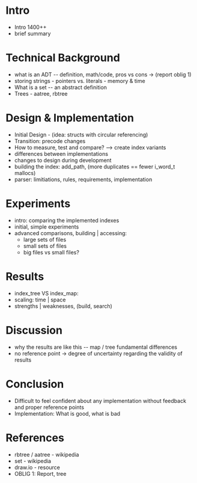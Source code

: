 # Intro
* Intro 1400++
* brief summary


# Technical Background
* what is an ADT -- definition, math/code, pros vs cons -> (report oblig 1)
* storing strings - pointers vs. literals - memory & time
* What is a set -- an abstract definition
* Trees - aatree, rbtree


# Design & Implementation  
* Initial Design - (idea: structs with circular referencing)
* Transition: precode changes
* How to measure, test and compare? --> create index variants
* differences between implementations
* changes to design during development
* building the index: add_path, (more duplicates == fewer i_word_t mallocs)
* parser: limitiations, rules, requirements, implementation


# Experiments
 * intro: comparing the implemented indexes
 * initial, simple experiments
 * advanced comparisons, building | accessing: 
    * large sets of files
    * small sets of files
    * big files vs small files?


# Results
 * index_tree VS index_map:
  * scaling: time | space
  * strengths | weaknesses, (build, search)


# Discussion
 * why the results are like this -- map / tree fundamental differences
 * no reference point -> degree of uncertainty regarding the validity of results


# Conclusion
 * Difficult to feel confident about any implementation without feedback and proper reference points
 * Implementation: What is good, what is bad


# References
 * rbtree / aatree - wikipedia
 * set - wikipedia
 * draw.io - resource
 * OBLIG 1: Report, tree
